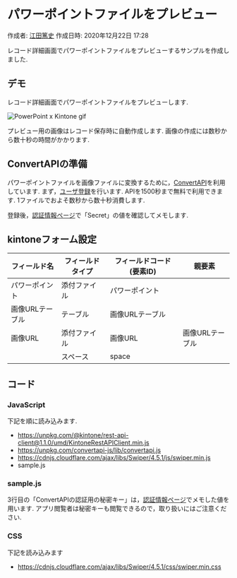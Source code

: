 # パワーポイントファイルをプレビュー
作成者: [江田篤史](https://developer.cybozu.io/hc/ja/profiles/5826575706-%E6%B1%9F%E7%94%B0%E7%AF%A4%E5%8F%B2)
作成日時: 2020年12月22日 17:28

レコード詳細画面でパワーポイントファイルをプレビューするサンプルを作成しました.

## デモ
レコード詳細画面でパワーポイントファイルをプレビューします.

![PowerPoint x Kintone gif](https://developer.cybozu.io/hc/user_images/BCZQNLsNP0cy9De5HNGFrQ.gif)

プレビュー用の画像はレコード保存時に自動作成します.
画像の作成には数秒から数十秒の時間がかかります.

## ConvertAPIの準備
パワーポイントファイルを画像ファイルに変換するために，[ConvertAPI](https://www.convertapi.com/)を利用しています.
まず，[ユーザ登録](https://www.convertapi.com/a/signup)を行います.
APIを1500秒まで無料で利用できます. 1ファイルでおよそ数秒から数十秒消費します.

登録後，[認証情報ページ](https://www.convertapi.com/a/auth)で「Secret」の値を確認してメモします.

## kintoneフォーム設定

| フィールド名    | フィールドタイプ | フィールドコード (要素ID) | 親要素          |
| --------------- | ---------------- | ------------------------- | --------------- |
| パワーポイント  | 添付ファイル     | パワーポイント            |
| 画像URLテーブル | テーブル         | 画像URLテーブル           |
| 画像URL         | 添付ファイル     | 画像URL                   | 画像URLテーブル |
|                 | スペース         | space                     |

## コード

### JavaScript
下記を順に読み込みます.
  - <https://unpkg.com/@kintone/rest-api-client@1.1.0/umd/KintoneRestAPIClient.min.js>
  - <https://unpkg.com/convertapi-js/lib/convertapi.js>
  - <https://cdnjs.cloudflare.com/ajax/libs/Swiper/4.5.1/js/swiper.min.js>
  - sample.js

### sample.js
3行目の「ConvertAPIの認証用の秘密キー」は，[認証情報ページ](https://www.convertapi.com/a/auth)でメモした値を用います.
アプリ閲覧者は秘密キーも閲覧できるので，取り扱いにはご注意ください.

### CSS
下記を読み込みます
  - <https://cdnjs.cloudflare.com/ajax/libs/Swiper/4.5.1/css/swiper.min.css>
